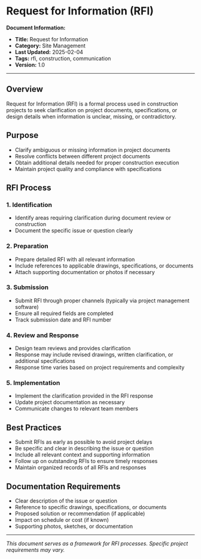 # Request for Information (RFI)

**Document Information:**
- **Title:** Request for Information
- **Category:** Site Management
- **Last Updated:** 2025-02-04
- **Tags:** rfi, construction, communication
- **Version:** 1.0

---

## Overview

Request for Information (RFI) is a formal process used in construction projects to seek clarification on project documents, specifications, or design details when information is unclear, missing, or contradictory.

## Purpose

- Clarify ambiguous or missing information in project documents
- Resolve conflicts between different project documents
- Obtain additional details needed for proper construction execution
- Maintain project quality and compliance with specifications

## RFI Process

### 1. Identification
- Identify areas requiring clarification during document review or construction
- Document the specific issue or question clearly

### 2. Preparation
- Prepare detailed RFI with all relevant information
- Include references to applicable drawings, specifications, or documents
- Attach supporting documentation or photos if necessary

### 3. Submission
- Submit RFI through proper channels (typically via project management software)
- Ensure all required fields are completed
- Track submission date and RFI number

### 4. Review and Response
- Design team reviews and provides clarification
- Response may include revised drawings, written clarification, or additional specifications
- Response time varies based on project requirements and complexity

### 5. Implementation
- Implement the clarification provided in the RFI response
- Update project documentation as necessary
- Communicate changes to relevant team members

## Best Practices

- Submit RFIs as early as possible to avoid project delays
- Be specific and clear in describing the issue or question
- Include all relevant context and supporting information
- Follow up on outstanding RFIs to ensure timely responses
- Maintain organized records of all RFIs and responses

## Documentation Requirements

- Clear description of the issue or question
- Reference to specific drawings, specifications, or documents
- Proposed solution or recommendation (if applicable)
- Impact on schedule or cost (if known)
- Supporting photos, sketches, or documentation

---

*This document serves as a framework for RFI processes. Specific project requirements may vary.*